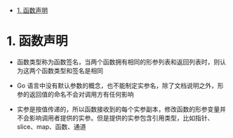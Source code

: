 <!-- TOC -->

- [1. 函数声明](#1-函数声明)

<!-- /TOC -->

# 1. 函数声明
* 函数类型称为函数签名，当两个函数拥有相同的形参列表和返回列表时，则认为这两个函数类型和签名是相同

* Go 语言中没有默认参数的概念，也不能制定实参名，除了文档说明之外，形参的返回值的命名不会对调用方有任何影响

* 实参是按值传递的，所以函数接收到的每个实参副本，修改函数的形参变量并不会影响调用者提供的实参。但是提供的实参包含引用类型，比如指针、slice、map、函数、通道
